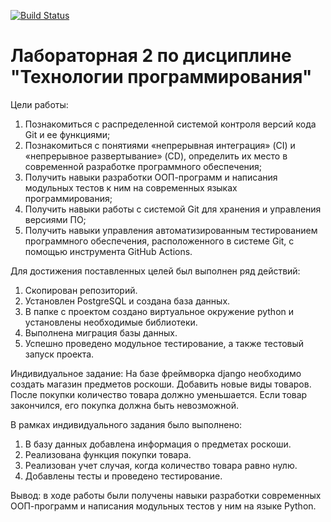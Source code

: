 [![Build Status](https://app.travis-ci.com/kpdvstu/PTLab2.svg?branch=master)](https://app.travis-ci.com/kpdvstu/PTLab2)
# Лабораторная 2 по дисциплине "Технологии программирования"

Цели работы:
1. Познакомиться c распределенной системой контроля версий кода Git и ее функциями;
2. Познакомиться с понятиями «непрерывная интеграция» (CI) и «непрерывное развертывание»
(CD), определить их место в современной разработке программного обеспечения;
3. Получить навыки разработки ООП-программ и написания модульных тестов к ним на
современных языках программирования;
4. Получить навыки работы с системой Git для хранения и управления версиями ПО;
5. Получить навыки управления автоматизированным тестированием программного обеспечения,
расположенного в системе Git, с помощью инструмента GitHub Actions.

Для достижения поставленных целей был выполнен ряд действий:
1. Скопирован репозиторий.
2. Установлен PostgreSQL и создана база данных.
3. В папке с проектом создано виртуальное окружение python и установлены необходимые библиотеки.
4. Выполнена миграция базы данных.
5. Успешно проведено модульное тестирование, а также тестовый запуск проекта.

Индивидуальное задание: 
На базе фреймворка django необходимо создать магазин предметов роскоши. Добавить новые виды товаров. После покупки количество товара должно уменьшается. Если товар закончился, его покупка должна быть невозможной.

В рамках индивидуального задания было выполнено:
1. В базу данных добавлена информация о предметах роскоши.
2. Реализована функция покупки товара.
3. Реализован учет случая, когда количество товара равно нулю.
4. Добавлены тесты и проведено тестирование.

Вывод: в ходе работы были получены навыки разработки современных ООП-программ и написания модульных тестов у ним на языке Python.
